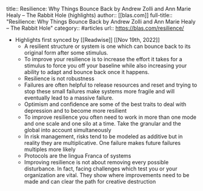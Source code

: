 title:: Resilience: Why Things Bounce Back by Andrew Zolli and Ann Marie Healy – The Rabbit Hole (highlights)
author:: [[blas.com]]
full-title:: "Resilience: Why Things Bounce Back by Andrew Zolli and Ann Marie Healy – The Rabbit Hole"
category:: #articles
url:: https://blas.com/resilience/

- Highlights first synced by [[Readwise]] [[Nov 19th, 2022]]
	- A resilient structure or system is one which can bounce back to its original form after some stimulus.
	- To improve your resilience is to increase the effort it takes for a stimulus to force you off your baseline while also increasing your ability to adapt and bounce back once it happens.
	- Resilience is not robustness
	- Failures are often helpful to release resources and reset and trying to stop these small failures make systems more fragile and will eventually lead to a massive failure.
	- Optimism and confidence are some of the best traits to deal with depression and to become more resilient
	- To improve resilience you often need to work in more than one mode and one scale and one silo at a time. Take the granular and the global into account simultaneously
	- In risk management, risks tend to be modeled as additive but in reality they are multiplicative. One failure makes future failures multiples more likely
	- Protocols are the lingua Franca of systems
	- Improving resilience is not about removing every possible disturbance. In fact, facing challenges which test you or your organization are vital. They show where improvements need to be made and can clear the path for creative destruction